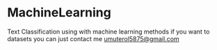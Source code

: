 # MachineLearning
Text Classification using with machine learning methods if you want to datasets you can just contact me umuterol5875@gmail.com

